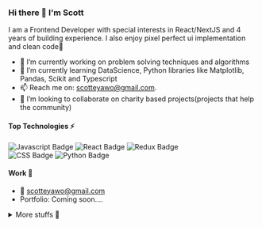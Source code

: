 ### Hi there 👋 I'm Scott

I am a Frontend Developer with special interests in React/NextJS and 4 years of building experience. I also enjoy pixel perfect ui implementation and clean code🙂

- 🔭 I’m currently working on problem solving techniques and algorithms
- 🌱 I’m currently learning DataScience, Python libraries like Matplotlib, Pandas, Scikit and Typescript
- 📫  Reach me on: scotteyawo@gmail.com.
- 👯 I’m looking to collaborate on charity based projects(projects that help the community)

#### Top Technologies ⚡️

![Javascript Badge](https://img.shields.io/badge/-Javascript-F0DB4F?style=for-the-badge&labelColor=black&logo=javascript&logoColor=F0DB4F)
 ![React Badge](https://img.shields.io/badge/-React-61DBFB?style=for-the-badge&labelColor=black&logo=react&logoColor=61DBFB)
 ![Redux Badge](https://img.shields.io/badge/-Redux-764ABC?style=for-the-badge&labelColor=black&logo=redux&logoColor=764ABC)   
 ![CSS Badge](https://img.shields.io/badge/-Css-1572B6?style=for-the-badge&labelColor=black&logo=css3&logoColor=#1572B6)
 ![Python Badge](https://img.shields.io/badge/-Python-3776AB?style=for-the-badge&labelColor=black&logo=python&logoColor=#3776AB)
 

#### Work 💼

- :email: scotteyawo@gmail.com
- Portfolio: Coming soon....

<details>
<summary>
  More stuffs 🌚
</summary>
 
#### Github Stats 😁
![Github stats](https://github-readme-stats.vercel.app/api?username=babsmutini&count_private=true&theme=dark&hide=contribs,issues)
 
[![GitHub Streak](https://github-readme-streak-stats.herokuapp.com?user=babsmutini&date_format=M%20j%5B%2C%20Y%5D)](https://git.io/streak-stats)
  
#### Wakatime Stats 🚶🏾‍♂️ 
![Wakatime Stats](https://wakatime.com/badge/user/3b357963-a5f1-445c-9d09-2832af1f293d.svg)

</details>
<!--
**Babsmutini/Babsmutini** is a ✨ _special_ ✨ repository because its `README.md` (this file) appears on your GitHub profile.

Here are some ideas to get you started:

- 🔭 I’m currently working on ...
- 🌱 I’m currently learning ...
- 👯 I’m looking to collaborate on ...
- 🤔 I’m looking for help with ...
- 💬 Ask me about ...
- 📫 How to reach me: ...
- 😄 Pronouns: ...
- ⚡ Fun fact: ...
-->
